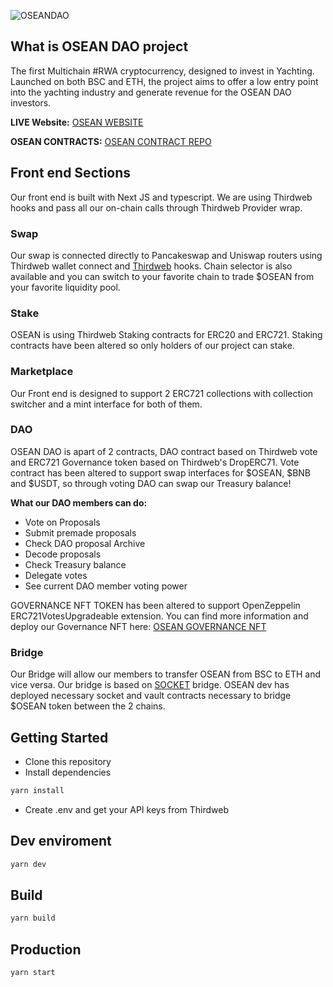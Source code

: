 ![OSEANDAO](https://osean.online/theme-assets/images/bannerBridge.jpg)

## What is OSEAN DAO project
The first Multichain #RWA cryptocurrency, designed to invest in Yachting.
Launched on both BSC and ETH, the project aims to offer a low entry point into the yachting industry and generate revenue for the OSEAN DAO investors.

**LIVE Website:** [OSEAN WEBSITE](https://dapp.osean.online/dex) 

**OSEAN CONTRACTS:** [OSEAN CONTRACT REPO](https://github.com/chrisTyacht/oseandao-dev)

## Front end Sections

Our front end is built with Next JS and typescript. We are using Thirdweb hooks and pass all our on-chain calls through Thirdweb Provider wrap. 

### Swap
Our swap is connected directly to Pancakeswap and Uniswap routers using Thirdweb wallet connect and [Thirdweb](https://thirdweb.com) hooks. Chain selector is also available and you can switch to your favorite chain to trade $OSEAN from your favorite liquidity pool.

### Stake
OSEAN is using Thirdweb Staking contracts for ERC20 and ERC721. Staking contracts have been altered so only holders of our project can stake.

### Marketplace
Our Front end is designed to support 2 ERC721 collections with collection switcher and a mint interface for both of them. 

### DAO
OSEAN DAO is apart of 2 contracts, DAO contract based on Thirdweb vote and ERC721 Governance token based on Thirdweb's DropERC71. Vote contract has been altered to support swap interfaces for $OSEAN, $BNB and $USDT, so through voting DAO can swap our Treasury balance!

**What our DAO members can do:**

- Vote on Proposals
- Submit premade proposals
- Check DAO proposal Archive
- Decode proposals
- Check Treasury balance
- Delegate votes
- See current DAO member voting power

GOVERNANCE NFT TOKEN has been altered to support OpenZeppelin ERC721VotesUpgradeable extension. You can find more information and deploy our Governance NFT here:
[OSEAN GOVERNANCE NFT](https://thirdweb.com/0x4cAC359ab2A020CF212D82C1b66fC8abF81b1Dd0/OseanNFT)

### Bridge

Our Bridge will allow our members to transfer OSEAN from BSC to ETH and vice versa. Our bridge is based on [SOCKET](https://socket.tech) bridge. OSEAN dev has deployed necessary socket and vault contracts necessary to bridge $OSEAN token between the 2 chains.

## Getting Started

- Clone this repository
- Install dependencies

```bash
yarn install
```

- Create .env and get your API keys from Thirdweb

## Dev enviroment

```bash
yarn dev
```

## Build

```bash
yarn build
```

## Production

```bash
yarn start
```

